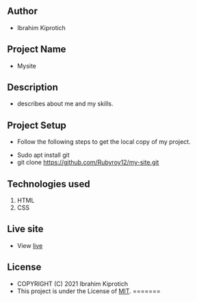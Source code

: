 ## Author
 - Ibrahim Kiprotich
## Project Name
- Mysite
## Description
- describes about me and my skills.
## Project Setup
- Follow the following steps to get the local copy of my project.
* Sudo apt install git
* git clone https://github.com/Rubyroy12/my-site.git
## Technologies used
1. HTML
2. CSS 
## Live site
- View [live]()
## License 
- COPYRIGHT (C) 2021 Ibrahim Kiprotich
- This project is under the License of [MIT](LICENSE.md).
=======

